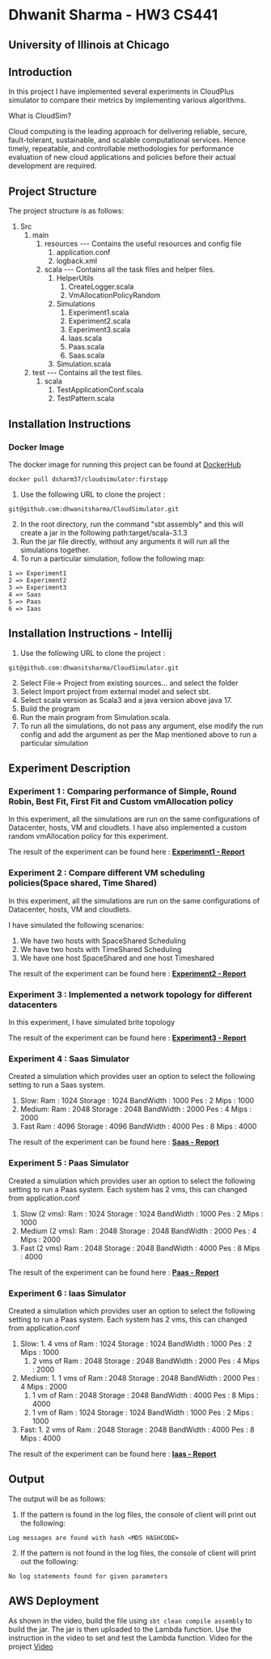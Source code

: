 #  Dhwanit Sharma - HW3 CS441
## University of Illinois at Chicago

## Introduction
In this project I have implemented several experiments in CloudPlus simulator to compare their metrics
by implementing various algorithms.

What is CloudSim?

Cloud computing is the leading approach for delivering reliable, secure, fault-tolerant, sustainable, and scalable computational services. Hence timely, repeatable, and controllable methodologies for performance evaluation of new cloud applications and policies before their actual development are required.

## Project Structure
The project structure is as follows:
1. Src
    1. main
        1. resources --- Contains the useful resources and config file
            1. application.conf
            2. logback.xml
        2. scala --- Contains all the task files and helper files.
            1. HelperUtils
                1. CreateLogger.scala
                2. VmAllocationPolicyRandom
            2. Simulations
                1. Experiment1.scala
                2. Experiment2.scala
                3. Experiment3.scala
                4. Iaas.scala
                5. Paas.scala
                6. Saas.scala
            3. Simulation.scala
    2. test --- Contains all the test files.
        1. scala
            1. TestApplicationConf.scala
            2. TestPattern.scala

## Installation Instructions

### Docker Image 
The docker image for running this project can be found at [DockerHub](https://hub.docker.com/repository/docker/dsharm37/cloudsimulator)
```
docker pull dsharm37/cloudsimulator:firstapp
```

1. Use the following URL to clone the project : 
```
git@github.com:dhwanitsharma/CloudSimulator.git
```

2. In the root directory, run the command "sbt assembly" and this will create a jar in the following path:target/scala-3.1.3
3. Run the jar file directly, without any arguments it will run all the simulations together.
4. To run a particular simulation, follow the following map:
```
1 => Experiment1
2 => Experiment2
3 => Experiment3
4 => Saas
5 => Paas
6 => Iaas
```

## Installation Instructions - Intellij
1. Use the following URL to clone the project :
```
git@github.com:dhwanitsharma/CloudSimulator.git
```
2. Select File-> Project from existing sources... and select the folder
3. Select Import project from external model and select sbt.
4. Select scala version as Scala3 and a java version above java 17.
5. Build the program
6. Run the main program from Simulation.scala. 
7. To run all the simulations, do not pass any argument, else modify the run config 
and add the argument as per the Map mentioned above to run a particular simulation

## Experiment Description
### Experiment 1 : Comparing performance of Simple, Round Robin, Best Fit, First Fit and Custom  vmAllocation policy 
In this experiment, all the simulations are run on the same configurations of Datacenter, hosts, VM and cloudlets.
I have also implemented a custom random vmAllocation policy for this experiment.

The result of the experiment can be found here : **[Experiment1 - Report](report/Experiment1.md)**


### Experiment 2 : Compare different VM scheduling policies(Space shared, Time Shared)
In this experiment, all the simulations are run on the same configurations of Datacenter, hosts, VM and cloudlets.

I have simulated the following scenarios:
1. We have two hosts with SpaceShared Scheduling
2. We have two hosts with TimeShared Scheduling
3. We have one host SpaceShared and one host Timeshared

The result of the experiment can be found here : **[Experiment2 - Report](report/Experiment2.md)**

### Experiment 3 : Implemented a network topology for different datacenters
In this experiment, I have simulated brite topology

The result of the experiment can be found here : **[Experiment3 - Report](report/Experiment3.md)**

### Experiment 4 : Saas Simulator
Created a simulation which provides user an option to select the following setting to run a Saas system.
1. Slow: Ram : 1024 Storage : 1024 BandWidth : 1000 Pes : 2 Mips : 1000
2. Medium: Ram : 2048 Storage : 2048 BandWidth : 2000 Pes : 4 Mips : 2000
3. Fast Ram : 4096 Storage : 4096 BandWidth : 4000 Pes : 8 Mips : 4000

The result of the experiment can be found here : **[Saas - Report](report/Saas.md)**

### Experiment 5 : Paas Simulator

Created a simulation which provides user an option to select the following setting to run a Paas system. Each system has 2 vms, this can changed from application.conf
1. Slow (2 vms): Ram : 1024 Storage : 1024 BandWidth : 1000 Pes : 2 Mips : 1000
2. Medium (2 vms): Ram : 2048 Storage : 2048 BandWidth : 2000 Pes : 4 Mips : 2000
3. Fast (2 vms) Ram : 2048 Storage : 2048 BandWidth : 4000 Pes : 8 Mips : 4000

The result of the experiment can be found here : **[Paas - Report](report/Paas.md)**

### Experiment 6 : Iaas Simulator

Created a simulation which provides user an option to select the following setting to run a Paas system. 
Each system has 2 vms, this can changed from application.conf 
1. Slow: 1. 4 vms of Ram : 1024 Storage : 1024 BandWidth : 1000 Pes : 2 Mips : 1000 
   1. 2 vms of Ram : 2048 Storage : 2048 BandWidth : 2000 Pes : 4 Mips : 2000 
2. Medium: 1. 1 vms of Ram : 2048 Storage : 2048 BandWidth : 2000 Pes : 4 Mips : 2000 
   1. 1 vm of Ram : 2048 Storage : 2048 BandWidth : 4000 Pes : 8 Mips : 4000 
   2. 1 vm of Ram : 1024 Storage : 1024 BandWidth : 1000 Pes : 2 Mips : 1000 
3. Fast: 1. 2 vms of Ram : 2048 Storage : 2048 BandWidth : 4000 Pes : 8 Mips : 4000

The result of the experiment can be found here : **[Iaas - Report](report/Iaas.md)**


## Output
The output will be as follows:
1. If the pattern is found in the log files, the console of client will print out the following:

`Log messages are found with hash <MD5 HASHCODE> `

2. If the pattern is not found in the log files, the console of client will print out the following:

`No log statements found for given parameters`

## AWS Deployment
As shown in the video, build the file using ```sbt clean compile assembly``` to build the jar. The jar is then uploaded to the Lambda function. Use the instruction in the video to set
and test the Lambda function. Video for the project <a href="https://youtu.be/hTdQP7JUfa0" target="_blank">Video</a> 